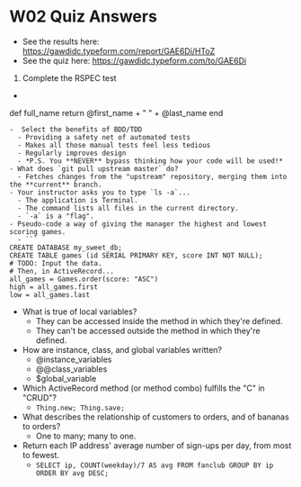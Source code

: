 # W02 Quiz Answers

- See the results here: https://gawdidc.typeform.com/report/GAE6Di/HToZ
- See the quiz here: https://gawdidc.typeform.com/to/GAE6Di

1. Complete the RSPEC test
  - ```
  def full_name
    return @first_name + " " + @last_name
  end
```
-  Select the benefits of BDD/TDD
  - Providing a safety net of automated tests
  - Makes all those manual tests feel less tedious
  - Regularly improves design
  - *P.S. You **NEVER** bypass thinking how your code will be used!*
- What does `git pull upstream master` do?
  - Fetches changes from the "upstream" repository, merging them into the **current** branch.
- Your instructor asks you to type `ls -a`...
  - The application is Terminal.
  - The command lists all files in the current directory.
  - `-a` is a "flag".
- Pseudo-code a way of giving the manager the highest and lowest scoring games.
  - ```
CREATE DATABASE my_sweet_db;
CREATE TABLE games (id SERIAL PRIMARY KEY, score INT NOT NULL);
# TODO: Input the data.
# Then, in ActiveRecord...
all_games = Games.order(score: "ASC")
high = all_games.first
low = all_games.last
```
- What is true of local variables?
  - They can be accessed inside the method in which they're defined.
  - They can't be accessed outside the method in which they're defined.
- How are instance, class, and global variables written?
  - @instance_variables
  - @@class_variables
  - $global_variable
- Which ActiveRecord method (or method combo) fulfills the "C" in "CRUD"?
  - `Thing.new; Thing.save;`
- What describes the relationship of customers to orders, and of bananas to orders?
  - One to many; many to one.
- Return each IP address' average number of sign-ups per day, from most to fewest.
  - `SELECT ip, COUNT(weekday)/7 AS avg FROM fanclub GROUP BY ip ORDER BY avg DESC;` 
